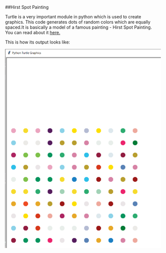 ##Hirst Spot Painting

Turtle is a very important module in python which is used to create graphics.
This code generates dots of random colors which are equally spaced.It is basically a model of a famous painting - Hirst Spot Painting.
You can read about it [here.](https://www.damienhirst.com/texts1/series/spots)

This is how its output looks like:

![img.png](img.png)